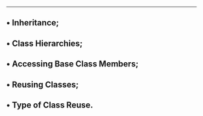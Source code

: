 -------------------------
• Inheritance;
---------------------------------
• Class Hierarchies;
------------------------------------
• Accessing Base Class Members;
---------------------------------------
• Reusing Classes;
-------------------------------------------
• Type of Class Reuse.
--------------------------------------------
